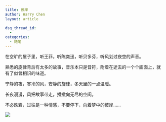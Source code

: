```yaml
---
title: 彼岸
author: Harry Chen
layout: article

dsq_thread_id:
  - 
categories:
  - 随笔
---
```


  在空旷的屋子里，听王菲，听陈奕迅，听贝多芬，听风划过夜空的声音。

  熟悉的旋律背后有太多的故事，音乐本只是音符，附着在逝去的一个个画面上，就有了似曾相识的味道。

  宁静的夜，寒冷的风，安静的旋律，冬天里的一点温暖。

  长夜漫漫，风把故事带走，播撒向无尽的空间。

  不必跌宕，过往是一种情感，不要停下，向着梦中的彼岸……

![][1]

   [1]: http://fmn.xnimg.cn/fmn045/20091226/2350/b_large_YJGW_03a30001d4602d0d.jpg
